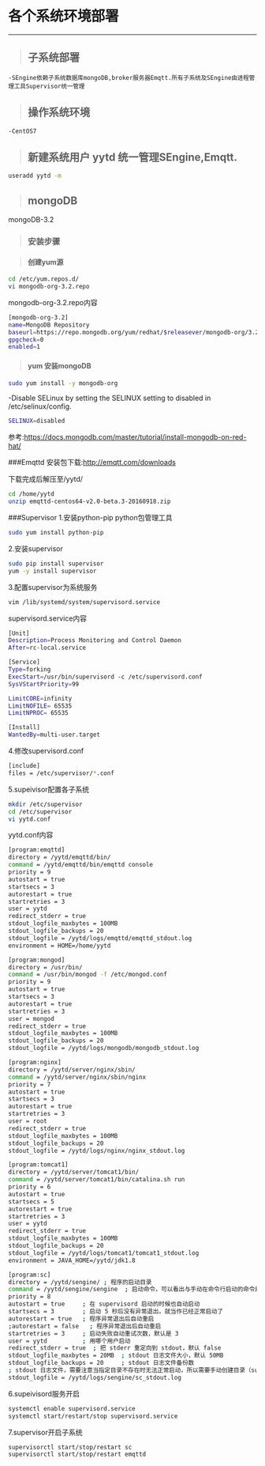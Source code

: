 各个系统环境部署
==================================================

--------------------------------------
> ## 子系统部署
	-SEngine依赖子系统数据库mongoDB,broker服务器Emqtt.所有子系统及SEngine由进程管理工具Supervisor统一管理
> ## 操作系统环境
	-CentOS7
> ## 新建系统用户 yytd 统一管理SEngine,Emqtt.
```bash
useradd yytd -m 
```

> ## mongoDB
mongoDB-3.2
        
> ### 安装步骤

> #### 创建yum源
```bash
cd /etc/yum.repos.d/
vi mongodb-org-3.2.repo
```
mongodb-org-3.2.repo内容

```bash
[mongodb-org-3.2]
name=MongoDB Repository
baseurl=https://repo.mongodb.org/yum/redhat/$releasever/mongodb-org/3.2/x86_64/
gpgcheck=0
enabled=1
```

> #### yum 安装mongoDB
```bash
sudo yum install -y mongodb-org
```
 -Disable SELinux by setting the SELINUX setting to disabled in /etc/selinux/config.
 ```bash
SELINUX=disabled
```

参考:https://docs.mongodb.com/master/tutorial/install-mongodb-on-red-hat/

###Emqttd
安装包下载:http://emqtt.com/downloads

下载完成后解压至/yytd/
```bash
cd /home/yytd
unzip emqttd-centos64-v2.0-beta.3-20160918.zip
```

###Supervisor
1.安装python-pip python包管理工具
```bash
sudo yum install python-pip
```
2.安装supervisor
```bash
sudo pip install supervisor
yum -y install supervisor
```
3.配置supervisor为系统服务
```bash
vim /lib/systemd/system/supervisord.service
```
supervisord.service内容
```bash
[Unit]
Description=Process Monitoring and Control Daemon
After=rc-local.service

[Service]
Type=forking
ExecStart=/usr/bin/supervisord -c /etc/supervisord.conf
SysVStartPriority=99

LimitCORE=infinity
LimitNOFILE= 65535
LimitNPROC= 65535

[Install]
WantedBy=multi-user.target
```

4.修改supervisord.conf
```bash
[include]
files = /etc/supervisor/*.conf
```
5.supeivisor配置各子系统
```bash
mkdir /etc/supervisor
cd /etc/supervisor
vi yytd.conf
```
yytd.conf内容
```bash
[program:emqttd]
directory = /yytd/emqttd/bin/
command = /yytd/emqttd/bin/emqttd console
priority = 9
autostart = true
startsecs = 3
autorestart = true
startretries = 3
user = yytd 
redirect_stderr = true
stdout_logfile_maxbytes = 100MB
stdout_logfile_backups = 20
stdout_logfile = /yytd/logs/emqttd/emqttd_stdout.log
environment = HOME=/home/yytd

[program:mongod]
directory = /usr/bin/
command = /usr/bin/mongod -f /etc/mongod.conf
priority = 9
autostart = true
startsecs = 3
autorestart = true
startretries = 3
user = mongod
redirect_stderr = true
stdout_logfile_maxbytes = 100MB
stdout_logfile_backups = 20
stdout_logfile = /yytd/logs/mongodb/mongodb_stdout.log

[program:nginx]
directory = /yytd/server/nginx/sbin/
command = /yytd/server/nginx/sbin/nginx
priority = 7
autostart = true
startsecs = 3
autorestart = true
startretries = 3
user = root
redirect_stderr = true
stdout_logfile_maxbytes = 100MB
stdout_logfile_backups = 20
stdout_logfile = /yytd/logs/nginx/nginx_stdout.log

[program:tomcat1]
directory = /yytd/server/tomcat1/bin/
command = /yytd/server/tomcat1/bin/catalina.sh run
priority = 6
autostart = true
startsecs = 5
autorestart = true
startretries = 3
user = yytd
redirect_stderr = true
stdout_logfile_maxbytes = 100MB
stdout_logfile_backups = 20
stdout_logfile = /yytd/logs/tomcat1/tomcat1_stdout.log
environment = JAVA_HOME=/yytd/jdk1.8

[program:sc]
directory = /yytd/sengine/ ; 程序的启动目录
command = /yytd/sengine/sengine  ; 启动命令，可以看出与手动在命令行启动的命令是一样的
priority = 8
autostart = true     ; 在 supervisord 启动的时候也自动启动
startsecs = 3        ; 启动 5 秒后没有异常退出，就当作已经正常启动了
autorestart = true   ; 程序异常退出后自动重启
;autorestart = false   ; 程序异常退出后自动重启
startretries = 3     ; 启动失败自动重试次数，默认是 3
user = yytd          ; 用哪个用户启动
redirect_stderr = true  ; 把 stderr 重定向到 stdout，默认 false
stdout_logfile_maxbytes = 20MB  ; stdout 日志文件大小，默认 50MB
stdout_logfile_backups = 20     ; stdout 日志文件备份数
; stdout 日志文件，需要注意当指定目录不存在时无法正常启动，所以需要手动创建目录（supervisord 会自动创建日志文件）
stdout_logfile = /yytd/logs/sengine/sc_stdout.log

```
6.supeivisord服务开启
```bash
systemctl enable supervisord.service
systemctl start/restart/stop supervisord.service
```
7.supervisor开启子系统
```bash
supervisorctl start/stop/restart sc
supervisorctl start/stop/restart emqttd
```

